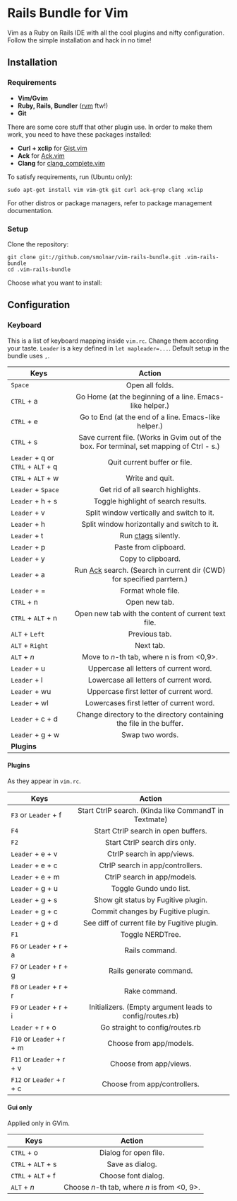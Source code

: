 # Rails Bundle for Vim

Vim as a Ruby on Rails IDE with all the cool plugins and nifty configuration.
Follow the simple installation and hack in no time!

## Installation

### Requirements

* **Vim/Gvim**
* **Ruby, Rails, Bundler** ([rvm](https://rvm.io/rvm/install/) ftw!)
* **Git**

There are some core stuff that other plugin use. In order to make them work, you need to have
these packages installed:

* **Curl + xclip** for [Gist.vim](https://github.com/vim-scripts/Gist.vim)
* **Ack** for [Ack.vim](https://github.com/mileszs/ack.vim)
* **Clang** for [clang_complete.vim](https://github.com/Rip-Rip/clang_complete)

To satisfy requirements, run (Ubuntu only):
```
sudo apt-get install vim vim-gtk git curl ack-grep clang xclip
```
For other distros or package managers, refer to package management documentation.

### Setup

Clone the repository:
```
git clone git://github.com/smolnar/vim-rails-bundle.git .vim-rails-bundle
cd .vim-rails-bundle
```

Choose what you want to install:


## Configuration
### Keyboard

This is a list of keyboard mapping inside `vim.rc`. Change them according your taste.
`Leader` is a key defined in `let mapleader=...`. Default setup in the bundle uses `,`.

| Keys          | Action        |
| ------------- |:-------------:|
| `Space` | Open all folds. |
| `CTRL` + a| Go Home (at the beginning of a line. Emacs-like helper.)|
| `CTRL` + e| Go to End (at the end of a line. Emacs-like helper.)|
| `CTRL` + s| Save current file. (Works in Gvim out of the box. For terminal, set mapping of Ctrl - s.)|
| `Leader` + q or `CTRL` + `ALT` + q| Quit current buffer or file. |
| `CTRL` + `ALT` + w | Write and quit. |
| `Leader` + `Space`| Get rid of all search highlights. |
| `Leader` + h + s| Toggle highlight of search results. |
| `Leader` + v| Split window vertically and switch to it.|
| `Leader` + h| Split window horizontally and switch to it.|
| `Leader` + t| Run [ctags](http://en.wikipedia.org/wiki/Ctags) silently. |
| `Leader` + p| Paste from clipboard.|
| `Leader` + y| Copy to clipboard. |
| `Leader` + a| Run [Ack](http://betterthangrep.com/) search. (Search in current dir (CWD) for specified parrtern.) |
| `Leader` + =| Format whole file. |
| `CTRL` + n | Open new tab. |
| `CTRL` + `ALT` + n| Open new tab with the content of current text file. |
| `ALT` + `Left`| Previous tab. |
| `ALT` + `Right` | Next tab. |
| `ALT` + *n* | Move to *n*-th tab, where n is from <0,9>. |
| `Leader` + u | Uppercase all letters of current word. |
| `Leader` + l | Lowercase all letters of current word. |
| `Leader` + wu| Uppercase first letter of current word.|
| `Leader` + wl| Lowercases first letter of current word.|
| `Leader` + c + d| Change directory to the directory containing the file in the buffer.|
| `Leader` + g + w| Swap two words. |
| **Plugins** | |

#### Plugins
As they appear in `vim.rc`.

| Keys          | Action        |
| ------------- |:-------------:|
| `F3` or `Leader` + f | Start CtrlP search. (Kinda like CommandT in Textmate) |
| `F4` | Start CtrlP search in open buffers. |
| `F2` | Start CtrlP search dirs only. |
| `Leader` + e + v | CtrlP search in app/views. |
| `Leader` + e + c | CtrlP search in app/controllers.|
| `Leader` + e + m | CtrlP search in app/models. |
| `Leader` + g + u | Toggle Gundo undo list. |
| `Leader` + g + s | Show git status by Fugitive plugin. |
| `Leader` + g + c | Commit changes by Fugitive plugin. |a
| `Leader` + g + d | See diff of current file by Fugitive plugin. |
| `F1` | Toggle NERDTree. |
| `F6` or `Leader` + r + a | Rails command. |
| `F7` or `Leader` + r + g | Rails generate command. |
| `F8` or `Leader` + r + r | Rake command. |
| `F9` or `Leader` + r + i | Initializers. (Empty argument leads to config/routes.rb) |
| `Leader` + r + o | Go straight to config/routes.rb |
| `F10` or `Leader` + r + m | Choose from app/models. |
| `F11` or `Leader` + r + v | Choose from app/views. |
| `F12` or `Leader` + r + c | Choose from app/controllers. |


#### Gui only
Applied only in GVim.

| Keys          | Action        |
| ------------- |:-------------:|
| `CTRL` + o | Dialog for open file. |
| `CTRL` + `ALT` + s | Save as dialog. |
| `CTRL` + `ALT` + f | Choose font dialog. |
| `ALT` + *n* | Choose *n*-th tab, where *n* is from <0, 9>. |

